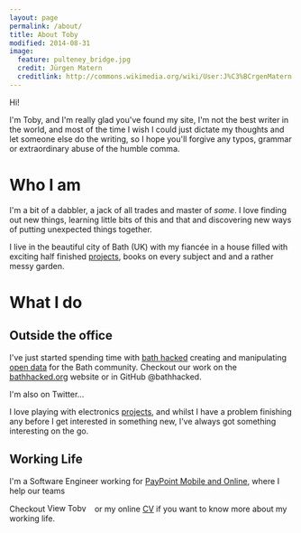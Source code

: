 ```yaml
---
layout: page
permalink: /about/
title: About Toby
modified: 2014-08-31
image:
  feature: pulteney_bridge.jpg
  credit: Jürgen Matern
  creditlink: http://commons.wikimedia.org/wiki/User:J%C3%BCrgenMatern
---
```


Hi!

I'm Toby, and I'm really glad you've found my site, I'm not the best writer in the world, and most of the time I wish I could just dictate my thoughts and let someone else do the writing, so I hope you'll forgive any typos, grammar or extraordinary abuse of the humble comma.

# Who I am

I'm a bit of a dabbler, a jack of all trades and master of *some*. I love finding out new things, learning little bits of this and that and discovering new ways of putting unexpected things together. 

I live in the beautiful city of Bath (UK) with my fiancée in a house filled with exciting half finished [projects](/projects/), books on every subject and and a rather messy garden.

# What I do

## Outside the office

I've just started spending time with [bath hacked](http://www.bathhacked.org/) creating and manipulating [open data](http://en.wikipedia.org/wiki/Open_data) for the Bath community. Checkout our work on the [bathhacked.org](http://www.bathhacked.org/) website or in GitHub @bathhacked.

I'm also on Twitter... <a href="https://twitter.com/warmfusion" class="twitter-follow-button" data-show-count="false" data-dnt="true"></a>
<script>!function(d,s,id){var js,fjs=d.getElementsByTagName(s)[0],p=/^http:/.test(d.location)?'http':'https';if(!d.getElementById(id)){js=d.createElement(s);js.id=id;js.src=p+'://platform.twitter.com/widgets.js';fjs.parentNode.insertBefore(js,fjs);}}(document, 'script', 'twitter-wjs');</script> 

I love playing with electronics [projects](/projects/), and whilst I have a problem finishing any before I get interested in something new, I've always got something interesting on the go.

## Working Life

I'm a Software Engineer working for [PayPoint Mobile and Online](https://www.paypoint.com/en-gb/mobile-online), where I help our teams 

Checkout  <a href="http://uk.linkedin.com/pub/toby-jackson/14/2a1/b7"><img src="https://static.licdn.com/scds/common/u/img/webpromo/btn_profile_greytxt_80x15.png" width="80" height="15" border="0" alt="View Toby Jackson's profile on LinkedIn"></a> or my online [CV](/CV/) if you want to know more about my working life.

